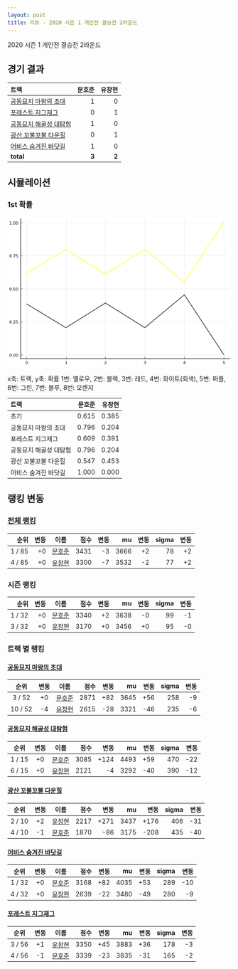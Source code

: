 ```yaml
---
layout: post
title: 리뷰 - 2020 시즌 1 개인전 결승전 2라운드
---
```


2020 시즌 1 개인전 결승전 2라운드


## 경기 결과

| 트랙 | 문호준 | 유창현 |
|:---|---:|---:|
| [공동묘지 마왕의 초대](../mawang) | 1 | 0 |
| [포레스트 지그재그](../zigzag) | 0 | 1 |
| [공동묘지 해골성 대탐험](../skullcastle) | 1 | 0 |
| [광산 꼬불꼬불 다운힐](../gwangkko) | 0 | 1 |
| [어비스 숨겨진 바닷길](../hiddenoceanroad) | 1 | 0 |
| __total__ |__3__ |__2__ |



## 시뮬레이션


### 1st 확률


![](../images/s2020-1-6-2-1st.png)

x축: 트랙, y축: 확률
1번: 옐로우, 2번: 블랙, 3번: 레드, 4번: 화이트(회색), 5번: 퍼플, 6번: 그린, 7번: 블루, 8번: 오렌지

| 트랙 | 문호준 | 유창현 |
|:---|---:|---:|
| 초기 | 0.615 | 0.385 |
| 공동묘지 마왕의 초대 | 0.796 | 0.204 |
| 포레스트 지그재그 | 0.609 | 0.391 |
| 공동묘지 해골성 대탐험 | 0.796 | 0.204 |
| 광산 꼬불꼬불 다운힐 | 0.547 | 0.453 |
| 어비스 숨겨진 바닷길 | 1.000 | 0.000 |


## 랭킹 변동


### [전체 랭킹](../singles-full)

| 순위 | 변동 | 이름 | 점수 | 변동 | mu | 변동 | sigma | 변동 |
|---:|---:|:---:|---:|---:|---:|---:|---:|---:|
| 1 / 85 | +0 | [문호준](../munhojun) | 3431 | -3 | 3666 | +2 | 78 | +2 |
| 4 / 85 | +0 | [유창현](../yuchanghyeon) | 3300 | -7 | 3532 | -2 | 77 | +2 |

### 시즌 랭킹

| 순위 | 변동 | 이름 | 점수 | 변동 | mu | 변동 | sigma | 변동 |
|---:|---:|:---:|---:|---:|---:|---:|---:|---:|
| 1 / 32 | +0 | [문호준](../munhojun) | 3340 | +2 | 3638 | -0 | 99 | -1 |
| 3 / 32 | +0 | [유창현](../yuchanghyeon) | 3170 | +0 | 3456 | +0 | 95 | -0 |

### 트랙 별 랭킹


#### [공동묘지 마왕의 초대](../mawang)

| 순위 | 변동 | 이름 | 점수 | 변동 | mu | 변동 | sigma | 변동 |
|:---:|:---:|:---:|---:|---:|---:|---:|---:|---:|
| 3 / 52 | +0 | [문호준](../munhojun) | 2871 | +82 | 3645 | +56 | 258 | -9 |
| 10 / 52 | -4 | [유창현](../yuchanghyeon) | 2615 | -28 | 3321 | -46 | 235 | -6 |

#### [공동묘지 해골성 대탐험](../skullcastle)

| 순위 | 변동 | 이름 | 점수 | 변동 | mu | 변동 | sigma | 변동 |
|:---:|:---:|:---:|---:|---:|---:|---:|---:|---:|
| 1 / 15 | +0 | [문호준](../munhojun) | 3085 | +124 | 4493 | +59 | 470 | -22 |
| 6 / 15 | +0 | [유창현](../yuchanghyeon) | 2121 | -4 | 3292 | -40 | 390 | -12 |

#### [광산 꼬불꼬불 다운힐](../gwangkko)

| 순위 | 변동 | 이름 | 점수 | 변동 | mu | 변동 | sigma | 변동 |
|:---:|:---:|:---:|---:|---:|---:|---:|---:|---:|
| 2 / 10 | +2 | [유창현](../yuchanghyeon) | 2217 | +271 | 3437 | +176 | 406 | -31 |
| 4 / 10 | -1 | [문호준](../munhojun) | 1870 | -86 | 3175 | -208 | 435 | -40 |

#### [어비스 숨겨진 바닷길](../hiddenoceanroad)

| 순위 | 변동 | 이름 | 점수 | 변동 | mu | 변동 | sigma | 변동 |
|:---:|:---:|:---:|---:|---:|---:|---:|---:|---:|
| 1 / 32 | +0 | [문호준](../munhojun) | 3168 | +82 | 4035 | +53 | 289 | -10 |
| 4 / 32 | +0 | [유창현](../yuchanghyeon) | 2639 | -22 | 3480 | -49 | 280 | -9 |

#### [포레스트 지그재그](../zigzag)

| 순위 | 변동 | 이름 | 점수 | 변동 | mu | 변동 | sigma | 변동 |
|:---:|:---:|:---:|---:|---:|---:|---:|---:|---:|
| 3 / 56 | +1 | [유창현](../yuchanghyeon) | 3350 | +45 | 3883 | +36 | 178 | -3 |
| 4 / 56 | -1 | [문호준](../munhojun) | 3339 | -23 | 3835 | -31 | 165 | -2 |

